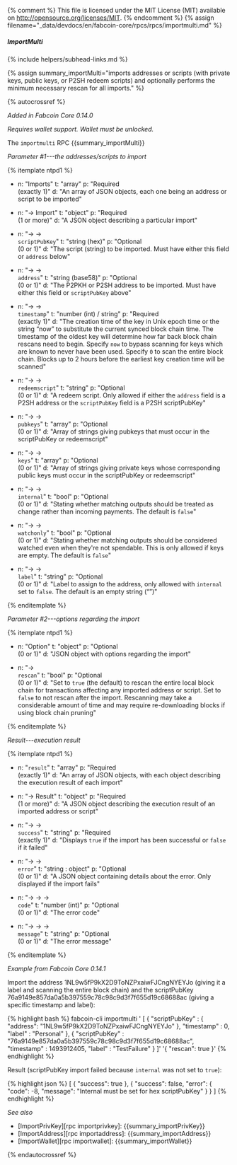 {% comment %}
This file is licensed under the MIT License (MIT) available on
http://opensource.org/licenses/MIT.
{% endcomment %}
{% assign filename="_data/devdocs/en/fabcoin-core/rpcs/rpcs/importmulti.md" %}

##### ImportMulti
{% include helpers/subhead-links.md %}

{% assign summary_importMulti="imports addresses or scripts (with private keys, public keys, or P2SH redeem scripts) and optionally performs the minimum necessary rescan for all imports." %}

{% autocrossref %}

*Added in Fabcoin Core 0.14.0*

*Requires wallet support.  Wallet must be unlocked.*

The `importmulti` RPC {{summary_importMulti}}

*Parameter #1---the addresses/scripts to import*

{% itemplate ntpd1 %}
- n: "Imports"
  t: "array"
  p: "Required<br>(exactly 1)"
  d: "An array of JSON objects, each one being an address or script to be imported"

- n: "→ Import"
  t: "object"
  p: "Required<br>(1 or more)"
  d: "A JSON object describing a particular import"

- n: "→ →<br>`scriptPubKey`"
  t: "string (hex)"
  p: "Optional<br>(0 or 1)"
  d: "The script (string) to be imported.  Must have either this field or `address` below"

- n: "→ →<br>`address`"
  t: "string (base58)"
  p: "Optional<br>(0 or 1)"
  d: "The P2PKH or P2SH address to be imported.  Must have either this field or `scriptPubKey` above"

- n: "→ →<br>`timestamp`"
  t: "number (int) / string"
  p: "Required<br>(exactly 1)"
  d: "The creation time of the key in Unix epoch time or the string “now” to substitute the current synced block chain time. The timestamp of the oldest key will determine how far back block chain rescans need to begin. Specify `now` to bypass scanning for keys which are known to never have been used.  Specify `0` to scan the entire block chain. Blocks up to 2 hours before the earliest key creation time will be scanned"

- n: "→ →<br>`redeemscript`"
  t: "string"
  p: "Optional<br>(0 or 1)"
  d: "A redeem script. Only allowed if either the `address` field is a P2SH address or the `scriptPubKey` field is a P2SH scriptPubKey"
  
- n: "→ →<br>`pubkeys`"
  t: "array"
  p: "Optional<br>(0 or 1)"
  d: "Array of strings giving pubkeys that must occur in the scriptPubKey or redeemscript"

- n: "→ →<br>`keys`"
  t: "array"
  p: "Optional<br>(0 or 1)"
  d: "Array of strings giving private keys whose corresponding public keys must occur in the scriptPubKey or redeemscript"
  
- n: "→ →<br>`internal`"
  t: "bool"
  p: "Optional<br>(0 or 1)"
  d: "Stating whether matching outputs should be treated as change rather than incoming payments. The default is `false`"

- n: "→ →<br>`watchonly`"
  t: "bool"
  p: "Optional<br>(0 or 1)"
  d: "Stating whether matching outputs should be considered watched even when they're not spendable. This is only allowed if keys are empty. The default is `false`"

- n: "→ →<br>`label`"
  t: "string"
  p: "Optional<br>(0 or 1)"
  d: "Label to assign to the address, only allowed with `internal` set to `false`. The default is an empty string (“”)"  

{% enditemplate %}

*Parameter #2---options regarding the import*

{% itemplate ntpd1 %}
- n: "Option"
  t: "object"
  p: "Optional<br>(0 or 1)"
  d: "JSON object with options regarding the import"

- n: "→ <br>`rescan`"
  t: "bool"
  p: "Optional<br>(0 or 1)"
  d: "Set to `true` (the default) to rescan the entire local block chain for transactions affecting any imported address or script. Set to `false` to not rescan after the import. Rescanning may take a considerable amount of time and may require re-downloading blocks if using block chain pruning"

{% enditemplate %}

*Result---execution result*

{% itemplate ntpd1 %}
- n: "`result`"
  t: "array"
  p: "Required<br>(exactly 1)"
  d: "An array of JSON objects, with each object describing the execution result of each import"
  
- n: "→ Result"
  t: "object"
  p: "Required<br>(1 or more)"
  d: "A JSON object describing the execution result of an imported address or script" 

- n: "→ → <br>`success`"
  t: "string"
  p: "Required<br>(exactly 1)"
  d: "Displays `true` if the import has been successful or `false` if it failed" 

- n: "→ → <br>`error`"
  t: "string : object"
  p: "Optional<br>(0 or 1)"
  d: "A JSON object containing details about the error. Only displayed if the import fails"
  
- n: "→ → → <br>`code`"
  t: "number (int)"
  p: "Optional<br>(0 or 1)"
  d: "The error code"  
  
- n: "→ → → <br>`message`"
  t: "string"
  p: "Optional<br>(0 or 1)"
  d: "The error message"    

{% enditemplate %}

*Example from Fabcoin Core 0.14.1*

Import the address 1NL9w5fP9kX2D9ToNZPxaiwFJCngNYEYJo (giving it a label and scanning the entire block chain) and the scriptPubKey 76a9149e857da0a5b397559c78c98c9d3f7f655d19c68688ac (giving a specific timestamp and label):

{% highlight bash %}
fabcoin-cli importmulti '
  [
    {
      "scriptPubKey" : { "address": "1NL9w5fP9kX2D9ToNZPxaiwFJCngNYEYJo" },
      "timestamp" : 0,
      "label" : "Personal"
    },
    {
      "scriptPubKey" : "76a9149e857da0a5b397559c78c98c9d3f7f655d19c68688ac",
      "timestamp" : 1493912405,
      "label" : "TestFailure"
    }
  ]' '{ "rescan": true }'
{% endhighlight %}

Result (scriptPubKey import failed because `internal` was not set to `true`):

{% highlight json %}
  [
    {
      "success": true
    }, 
    {
      "success": false,
      "error": {
      "code": -8,
      "message": "Internal must be set for hex scriptPubKey"
      }
    }
  ]
{% endhighlight %}

*See also*

* [ImportPrivKey][rpc importprivkey]: {{summary_importPrivKey}}
* [ImportAddress][rpc importaddress]: {{summary_importAddress}}
* [ImportWallet][rpc importwallet]: {{summary_importWallet}}

{% endautocrossref %}
